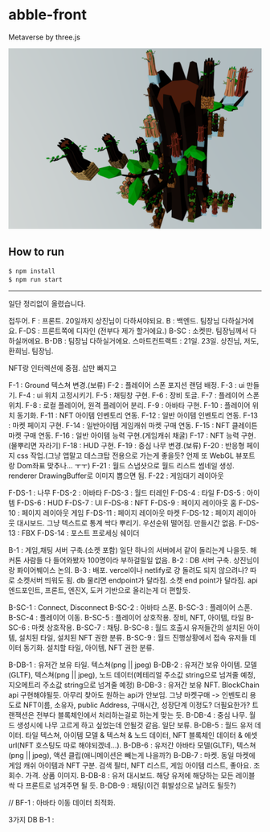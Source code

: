 # abble-front

Metaverse by three.js

![tree](images/tree.png)

## How to run

```bash
$ npm install
$ npm run start
```

------------------------- 
일단 정리없이 올렸습니다.


접두어.
F : 프론트. 20일까지 상진님이 다하셔야되요.
B : 백엔드. 팀장님 다하실거에요.
F-DS : 프론트쪽에 디자인 (전부다 제가 할거에요.)
B-SC : 소켓딴. 팀장님께서 다하실꺼에요.
B-DB : 팀장님 다하실거에요.
스마트컨트랙트 : 21일. 23일. 상진님, 저도, 환희님. 팀장님.

NFT랑 인터렉션에 중점.
삽만 빠지고


F-1 : Ground 텍스쳐 변경.(보류)
F-2 : 플레이어 스폰 포지션 랜덤 배정.
F-3 : ui 만들기.
F-4 : ui 위치 고정시키기.
F-5 : 채팅창 구현.
F-6 : 장비 토글.
F-7 : 플레이어 스폰 위치.
F-8 : 로컬 플레이어, 원격 플레이어 분리.
F-9 : 아바타 구현.
F-10 : 플레이어 위치 동기화.
F-11 : NFT 아이템 인벤토리 연동.
F-12 : 일반 아이템 인벤토리 연동.
F-13 : 마켓 페이지 구현.
F-14 : 일반아이템 게임캐쉬 마켓 구매 연동.
F-15 : NFT 클레이튼 마켓 구매 연동.
F-16 : 일반 아이템 능력 구현.(게임캐쉬 채굴)
F-17 : NFT 능력 구현.(물뿌리면 자라기)
F-18 : HUD 구현.
F-19 : 중심 나무 변경.(보류)
F-20 : 반응형 페이지 css 작업.(그냥 앱말고 데스크탑 전용으로 가는게 좋을듯? 언제 또 WebGL 뷰포트랑 Dom좌표 맞추나... ㅜㅜ)
F-21 : 월드 스냅샷으로 월드 리스트 썸네일 생성. renderer DrawingBuffer로 이미지 뽑으면 됨.
F-22 : 게임대기 레이아웃


F-DS-1 : 나무
F-DS-2 : 아바타
F-DS-3 : 월드 터레인
F-DS-4 : 타일
F-DS-5 : 아이템
F-DS-6 : HUD
F-DS-7 : UI
F-DS-8 : NFT
F-DS-9 : 페이지 레이아웃 홈
F-DS-10 : 페이지 레이아웃 게임
F-DS-11 : 페이지 레이아웃 마켓
F-DS-12 : 페이지 레이아웃 대시보드. 그냥 텍스트로 통계 싹다 뿌리기. 우선순위 떨어짐. 만들시간 없음.
F-DS-13 : FBX
F-DS-14 : 포스트 프로세싱 쉐이더


B-1 : 게임,채팅 서버 구축.(소켓 포함) 일단 하나의 서버에서 같이 돌리는게 나을듯. 해커톤 사람들 다 들어와봤자 100명이라 부하걸릴일 없음.
B-2 : DB 서버 구축. 상진님이랑 퐈이어붸이스 논의.
B-3 : 배포. vercel이나 netlify로 걍 돌려도 되지 않으려나? 따로 소켓서버 띄워도 됨. db 물리면 endpoint가 달라짐. 소켓 end point가 달라짐.
api 엔드포인트, 프론트, 엔진X,
도커 기반으로 올리는게 더 편할듯.

B-SC-1 : Connect, Disconnect
B-SC-2 : 아바타 스폰.
B-SC-3 : 플레이어 스폰.
B-SC-4 : 플레이어 이동.
B-SC-5 : 플레이어 상호작용. 장비, NFT, 아이템, 타일
B-SC-6 : 마켓 상호작용.
B-SC-7 : 채팅.
B-SC-8 : 월드 호출시 유저들간의 설치된 아이템, 설치된 타일, 설치된 NFT 권한 분류.
B-SC-9 : 월드 진행상황에서 접속 유저들 데이터 동기화. 설치할 타일, 아이템, NFT 권한 분류.



B-DB-1 : 유저간 보유 타일. 텍스쳐(png || jpeg)
B-DB-2 : 유저간 보유 아이템. 모델(GLTF), 텍스쳐(png || jpeg), 노드 데이터(메테리얼 주소값 string으로 넘겨줄 예정, 지오메트리 주소값 string으로 넘겨줄 예정)
B-DB-3 : 유저간 보유 NFT. BlockChain api 구현해야될듯. 아무리 찾아도 원하는 api가 안보임. 그냥 마켓구매 -> 인벤토리 용도로 NFT이름, 소유자, public Address, 구매시간, 성장단계 이정도? 더필요한가? 트랜잭션은 전부다 블록체인에서 처리하는걸로 하는게 맞는 듯.
B-DB-4 : 중심 나무. 월드 생성시에 나무 고르게 하고 싶었는데 안될것 같음. 일단 보류.
B-DB-5 : 월드 유저 데이터. 타일 텍스쳐, 아이템 모델 & 텍스쳐 & 노드 데이터, NFT 블록체인 데이터 & 에셋 url(NFT 호스팅도 따로 해야되겠네...). 
B-DB-6 : 유저간 아바타 모델(GLTF), 텍스쳐(png || jpeg), 액션 클립(애니메이션은 빼는게 나을까?)
B-DB-7 : 마켓. 동일 마켓에 게임 캐쉬 아이템과 NFT 구분. 검색 필터, NFT 리스트, 게임 아이템 리스트, 좋아요. 조회수. 가격. 상품 이미지.
B-DB-8 : 유저 대시보드. 해당 유저에 해당하는 모든 레이블 싹 다 프론트로 넘겨주면 될 듯.
B-DB-9 : 채팅(이건 휘발성으로 날려도 될듯?)



// BF-1 : 아바타 이동 데이터 최적화.

3가지 DB
B-1 : 